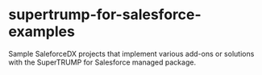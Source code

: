 # supertrump-for-salesforce-examples
Sample SaleforceDX projects that implement various add-ons or solutions with the SuperTRUMP for Salesforce managed package.
